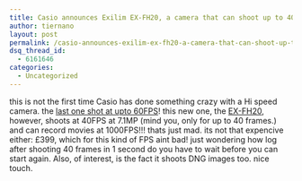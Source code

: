 ```yaml
---
title: Casio announces Exilim EX-FH20, a camera that can shoot up to 40FPS!
author: tiernano
layout: post
permalink: /casio-announces-exilim-ex-fh20-a-camera-that-can-shoot-up-to-40fps/
dsq_thread_id:
  - 6161646
categories:
  - Uncategorized
---
```

this is not the first time Casio has done something crazy with a Hi speed camera. the [last one shot at upto 60FPS][1]! this new one, the [EX-FH20][2], however, shoots at 40FPS at 7.1MP (mind you, only for up to 40 frames.) and can record movies at 1000FPS!!! thats just mad. its not that expencive either: £399, which for this kind of FPS aint bad! just wondering how log after shooting 40 frames in 1 second do you have to wait before you can start again. Also, of interest, is the fact it shoots DNG images too. nice touch.

 [1]: http://tiernanotoolephotography.com/blog/2007/08/31/casios-60fps-6mp-cameracamcorder/
 [2]: http://www.dpreview.com/news/0809/08091601casio_fh20.asp